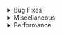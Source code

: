 <br/><br/>
<!--suppress HtmlDeprecatedAttribute -->
<details>
  <summary>Bug Fixes</summary><br/>

- **Command Handling** - Fix Forge's command handler not checking for a '/' at the start of a command. *default
- **Case Insensitive Commands** - Stop vanilla commands from forcing case sensitivity. *default
- **Arrow Lighting** - Stop arrows attached to an entity from messing up entity lighting.
- **Mouse Bind Fix** - Fixes an issue where keybinds bound to mouse buttons do not work in inventories. *default
- **Keep Shaders on Perspective change** - Keep vanilla shaders you're currently using while also being able to toggle perspective. *default
- **Better Keybind Handling** - Make keys re-register when closing a GUI, like in 1.12+. *default
- **Parallax Fix** - Fix the camera being too far back, seemingly making your eyes be in the back of your head.
- **Culling Fix** - Fix false negatives in frustum culling, creating sometimes invisible Chunks. (Can negatively impact performance)
- **Layers In Tab** - Fixes sometimes players not having a hat layer on tab. *default	
- **Mouse Delay Fix** - Resolve an issue where your crosshair is a tick behind your head position. *default
- **Arm Rotations** - Resolve an issue where your arm rotation would be angled upwards when mounting an entity. *default
- **Head Rotations** - Resolve an issue where your head would not properly rotate while riding an entity. *default
- **Player Void Rendering** - Remove the black box around the player while in the void. *default
- **Fluid Stitching** - Fix missing edges in fluids. "Requires Chunk reload (F3+a)". (May cause Z-Fighting against blocks that aren't full size). *default
- **Reset Death Timers** - Resolve an issue where changing the fullscreen state on the Game Over screen would lock the buttons. *default
- **Resource Exploit Fix** - Fix an exploit in 1.8 allowing servers to look through directories. *default
- **Fullscreen Fix** - Resolve an issue where you could not maximize the game once toggling fullscreen. *default
- **Sky Height** - Remove the flickering effect from the void when passing between Y level 63. *default

</details> 

<details>
  <summary>Miscellaneous</summary><br/>

- **Remove Ground Foliage** - Stop plants/flower from rendering. (Requires chunk reload (F3+A)).
- **1.12 Farm Selection Boxes** - Replace the selection box for crops with the 1.12 variant. (Only works on hypixel & Singleplayer). *default
- **Fov Modifier** - Allow for modifying FOV change states.
- **Sprinting Fov** - Modify your FOV when sprinting.
- **Bow FOV** - Modify your FOV when pulling back a bow.
- **Speed Fov** - Modify your FOV when having the speed effect.
- **Slowness FOV** - Modify Your FOV when having the slowness effect.
- **Remove Water FOV** - Remove the change of FOV when underwater (Does not require FOV Modifier to be enabled)
- **Crosshair Perspective** - Remove the crosshair when in third person.
- **Log Optimizer** - Delete any files in the logs folder, as this usually can take up a lot of space. (These files are not recoverable once deleted).
- **Log Otimizer Amount** - Choose how many days old a file must be before deleted.
- **Better Camera** - Stop blocks such as grass and tall plants from affecting your FOV as done in 1.14+. *default
- **Better F1** - Hide nametags when in F1 mode.
- **Remove Screen Bobbing** - While using View Bobbing, only remove the view aspect but have the hand still bounce around. - **Suggested by [Akinsoft](https://www.youtube.com/channel/UCNMigEMQWTYEsRThvKYfoMQ)**
- **Zoom Adjustment** - Scroll when using OptiFine's zoom to adjust the zoom level.
- **Zoom Smooth Camera** - Remove the smooth camera effect when using zoom.
- **Zoom Sensitivity** - Use a custom mouse sensitivity when zoomed. This is a percentage of your normal sensitivity.
- **Smooth Zoom Animation** - Add a smooth animation when you zoom in and out. - **Suggested by Pug#5853**
- **Smooth Scroll-to-Zoom Animation** - Add a smooth animation when you scroll in and out while zoomed.
- **Smooth Zoom Function** - Change the smoothing function used in the smooth zooming animation.
- **Toggle to Zoom** - Make OptiFine's zoom key a toggle instead of requiring you to hold it. - **Suggested by [Microcontrollers#6733](https://canary.discord.com/channels/411619823445999637/411620521382510592/727392685563838475) / [Twens#9340](https://canary.discord.com/channels/411619823445999637/411620521382510592/768100485210177556) / [me](https://inv.wtf/firedotexe)**
- **Simplify FPS Counter** - Remove the additions OptiFine L5 and above makes to the debug screen fps counter. *default
- **Nausea Effect** - Remove the nether portal appearing when clearing nausea.
- **Disable Achievements** - Remove achievement notification.
- **Fire Overlay Height** - Change the height of the fire overlay.
- **Remove Water Overlay** - Remove the water texture overlay when underwater.
- **Remove Inverted Colors from Crosshair** - Remove the inverted color effect on the crosshair.
- **Fullbright** - Remove lighting updates, increasing visibility. "Requires chunk reload (F3+A)". (Can positively impact performance). *default
- **Smart Fullbright** - Automatically Disable the Fullbright Effect when using OptiFine Shaders. (Requires Fullbright). - Suggested by [jacob#9999](https://canary.discord.com/channels/411619823445999637/411620521382510592/761567628388335626)
- **Show Own Nametag** - See your own nametag in third person.
- **Numerical Enchantments** - Use readable numbers instead of roman numerals on enchants. *default
- **Clean View** - Stop rendering your own potion effect particles.
- **Disable Breaking Particles** - Remove block breaking particles for visibility.
- **Alternate Text Shadow** - Change the text shadow to only move down rather than moving to the side. - **Suggested by [Aktimoose#3001](https://canary.discord.com/channels/411619823445999637/411620521382510592/762279014303662090) with a [visual example](https://media.discordapp.net/attachments/411620521382510592/762279100915908629/unknown.png)**
- **Add Text Shadow to Nametags** - Render nametag with shadowed text. - **Suggested by [Twens#9340](https://canary.discord.com/channels/411619823445999637/411620521382510592/705408054920871966) / [4Fluffin#2181](https://canary.discord.com/channels/411619823445999637/411620521382510592/712753614497644634) / [LRX#6974](https://canary.discord.com/channels/411619823445999637/411620521382510592/743866604088983563)**
- **Disable Text shadow** - Remove shadows from text. (Can positively impact performance).
- **Toggle Tab** - Hold tab open without needing to hold down the tab key.
- **Number Ping** - Show a readable ping number in tab instead of bars.
- **Windowed Fullscreen** - Implement Windowed Fullscreen in Minecraft allowing you to drag your mouse outside the window
- **Instant Fullscreen** (Windows Only) - Instant switching between full screen and non fullscreen modes. (Windowed Fullscreen must also be enabled for this to work).

</details> 

<details>
  <summary>Performance</summary><br/>

- **Entity Culling** - Stop entities that aren't visible to the player from rendering. *default
- **Entity Culling Interval** - The amount of time in ms between occlusion checks for entities. Shorter periods are more costly toward performance but provide the most accurate information. Lower values recommended in competitive environments.
- **Smart Entity Culling** - Stop entity culling effect when using OptiFine shaders. (Due to the way OptiFine shaders work, we are unable to make Entity Culling compatible at this time). *Default - **Suggested by [Twens#9340](https://canary.discord.com/channels/411619823445999637/411620521382510592/761634374361546763) / Already planned when [Microcontrollers#6733](https://canary.discord.com/channels/411619823445999637/411620521382510592/762373914167869440) Suggested it**
- **Don't Cull Player Nametags** - Render nametags even when the player and nametag are occluded.
- **Don't Cull Entity Nametags** - Render nametags even when the entity and nametag are occluded.
- **Don't Cull Armorstand Nametags** - Render nametags even when the armour stand is occluded.
- **Check Armorstand Rules** - Don't cull armorstands that have a marker set in their entity rules. This will result in a lot of unculled armorstands in places like Hypixel Skyblock, but will provide better entity visibility, while losing out on some performance improvements.
- **Particle Culling** - Stop particles that aren't visible to the player from rendering. *default
- **Disable Armorstands** - Stop armorstands from rendering (Armorstands are commonly used for npc nametag rendering. Enabling this will stop those from rendering as well).
- **Disable Semitransparent Players** - Stop semitransparent players from rendering.
- **Disable Enchantment Books** - Stop enchantment table books from rendering.
- **Disable Item Frames** - Stop item frames from rendering.
- **Disable Mapped Item frames** - Stop item frames only with maps as their item from rendering. - **Suggested by DJtheRedstoner#6408**
- **Disable Grounded Arrows** - Stop arrows that are in the ground from rendering.
- **Disable Attached Arrows** - Stop arrows that are attached to a player from Rendering. 
- **Disable Attached Arrows** - Stop arrows that are attached to a player from Rendering. 
- **Disable Skulls** - Stop skulls from rendering. 
- **Disable Nametags Boxes** - Remove the transparent box around the nametag. 
- **Entity Render Distance Toggle** - Toggle allowing a custom entity render distance.
- **Entity Render Distance** - Stop rendering entities outside of the specified radius.
- **Disable End Portals** - Stop end portals from rendering.
- **Disable Enchantment Glint** - Disable the enchantment glint on enchanted items/potions.
- **Disable Gl Error Checking** - Disable unnecessary constant checking for errors in OpenGL. (Requires restart once toggled). *default
- **Optimized Resource Pack Discovery** - Optimize the time it takes to open the resource packs GUI. (Does not work with Labymod's RP24 addon). *default - **I'd like to feel like i inspired this**
- **Item Searching** - Stop items from searching for extra items to combine with when the stack is already full. *default
- **Optimized Item Renderer** - Cache information about items, avoiding recalculating everything about it every frame. *default
- **Static Particle Color** - Disable particle lighting checks each frame. *default
- **Downscale Pack Images** - Change all pack icons to 64x64 to reduce memory usage. *default
- **Optimized Font Renderer** - Use modern rendering techniques to improve font renderer performance. *default
- **Cache Font Data** - Cache font data allowing for it to be reused multiple times before needing recalculation. *default
- **Instant World Swapping** - Remove the dirt screen and waiting time when switching a world. *default
- **Limit Chunk Updates** - Limit the amount of chunk updates that happen a second. - **Was planned, wasnt able to implement till [Moulberry](https://moulberry.codes/) presented a way, public suggester is [Darkr#4233](https://canary.discord.com/channels/411619823445999637/411620521382510592/776726232162893844) [and](https://canary.discord.com/channels/411619823445999637/411620457754787841/776865329086464040) [and](https://canary.discord.com/channels/411619823445999637/411620521382510592/783764217869369376) / Geek#8405 (?)**
- **Chunk Update Limit** - Specify the amount of updates that can happen a second.  
- **Static Fog Color** - Simplify fog color creation with a static fog color. *default
- **Low Animation Tick** - Lowers the amount of animations that happen a second from 1000 to 500. *default
- **Batch Model Rendering** - Render models in a single draw call, reducing the amount of OpenGL instructions performed a second. *default
- **Optimized Cloud Renderer** - Use modern rendering techniques to improve cloud renderer performance. *default - Alternative explanation **Upload cloud geometry to the GPU, resulting in much faster cloud rendering.**
- **Remove Cloud Transparency** - Remove transparency from clouds.
- **Disable Mob Spawning** - Reduce memory usage by disabling the check for mob spawning despite the set game rule. (this will disable mob spawning in singleplayer).

<details>

<details>
  <summary>Screen</summary><br/>

- **Transparent Chat** - Remove the background from chat. (Can positively impact performance).
- **Transparent Chat input field** - Remove the background from chat's input field. (Can positively impact performance).
- **Compact Chat** - Clean up chat by stacking duplicate messages (Does not work with Labymod). *default
- **Compact Chat time** - Change how long before old messages are no longer compacted. (Measured in seconds.)
- **Anti Clear Chat** - Remove blank messages from chat.
- **Shift Chat** - Holding shift while pressing enter will keep chat open.
- **Chat Position** - Move the chat up 12 pixels to stop it from overlapping the health bar, as done in 1.12+.
- **Chat Timestamps** - Add timestamps before a message.
- **Chat Timestamps Format** - Change the time format of Chat Timestamps, Examples: [3:24 PM] Steve: Hey!, [15:24] Steve: Hey!
- **Cross Chat** - Stop clearing chat when switching servers. *default
- **Chat Keeper** - Keep chat when toggling fullscreen. *default
- **Safe Chat Clicks** - Show the commmand or link that is ran/opened on click. 
- **Damage Glance** - View the damage value of the currently held item above your hotbar. *default
- **Item Count Glance** - View the amount of the currently held item above your hotbar. *default
- **Enchantment Glance** - View the enchantments of the currently held item above your hotbar. *default
- **Protection Percentage** - View how much total armor protection you have inside of your inventory. *default
- **Projectile Protection Percentage** - View how much total projectile protection you have inside of your inventory. *default
- **Container Backgrounds** - Remove the dark background inside of a container.
- **GUI Crosshair** - Stop rendering the crosshair when in a GUI.
- **Startup Notification** - Notify how long the game took to startup with a notification *default
- **Clean Main Menu** - Remove the Realms button on the main menu as you need to be on the latest Mnecraft version to use Realms. *default
- **Skin Refresher** - Add a button to the escape menu to refresh your current skin without needing to leave the server. (Also accessible with the command "/refreshskin").
- **Replace Open to Lan** - Remove the Open to Lan button when in multiplayer server with a button to quickly open your server list. (Will be reworked in the future to not kick you from the server).
- **Replaced Mods Warning** - Display on startup what mods you may have that are replaced by Patcher. *default
- **Smart Disconnect -** Choose between disconnecting or relogging when clicking the disconnect button. (Only works on multiplayer servers). - **Suggested by [Pug#5853](https://canary.discord.com/channels/411619823445999637/411620521382510592/705222390338158682)**
- **Image Preview** - Preview image links when hovering over a supported URL. Press shift to use fullscreen Control to render in native image resolution. (Currently supported: Imgur, Discord, Badlion screenshots).
- **Image Preview Width** - The % of screen width to be used for image preview.
- **Inventory Position** - Stop potion effects from shifting your inventory to the right. *default
- **Custom Tab Opacity** - Change the tab list opacity.
- **Tab Opacity** - Allow for customizing tab opacity.
- **Tab Height** - Move the tab overlay down n amount of pixels when there's an active bossbar.
- **Set Tab Height** - Choose how many pixels down the tab will go when there's an active bossbar
<details>

<details>
  <summary>Screenshot</summary><br/>

- **Compact Response** - Compact the message given when screenshotting.
- **No Feedback** - Remove the messages from screenshots entirely.
- **Screenshot Manager** - Change the way screenshotting works as a whole, creating a whole new process to screenshotting such as uploading to imgur, copying to clipboard, etc. *default
- **Auto Copy Screenshot** - Automatically copy screenshots to the clipboard when taken - **Suggested by [mdash#0001](https://canary.discord.com/channels/411619823445999637/411620521382510592/772087167488622603) / DJtheRedstoner#6408 had a [similar suggestion](https://canary.discord.com/channels/411619823445999637/411620521382510592/770318489012928552) so dont get confused with both**
- **Screenshot Preview** - Preview the look of your screenshot when taken in the bottom right corner.
- **Preview Time** - Adjust how long the preview should stay on screen before sliding out. time is measured in seconds.
- **Preview Animation** - Select an animation style for the screenshot preview. 
- **Preview Scale** - Change the scale of the preview. smaller number is bigger.
<details>
 
<details>
 <summary>Unconfigurable Patcher Options</summary><br/>

- **Scoreboard Patch** - which fixed log spam but now is force enabled 
- **Scoreboard Optimization** - Render the whole scoreboard in one draw call, rather than creating a separate rectangle for every score, which at the time wasnt compatible with Powns & Canelex's scoreboard mod.
- **Disable Constant Fog Color Checking** - still a thing but renamed to static fov color which simplifies fog color creation with a static fog color.
- **Startup Optimization** - Don't refresh resources twice during startup.
- **PathFinding optimization** (Cleanup blockaccess once processed).
- **TileEntity optimization** (Cleanup removable tile//entities).
- **Cleanup resources when leaving a world**, fixing a vanilla OpenGL buffer leak.
- **Optimizations made to GameRules$Value and EntityOtherPlayerMP**.
- **Improve faster annotation searching**.
- **Rewrote data table search**.
- **Fix typo in Forge's mod list** by changing "Search:\\" to "Search:".
- **Note that this is all public information and there is many many stuff that are in the code but are not made public**.
- **Save Chat when toggling fullscreen**.
- **Implement new fast-graphics leaf culling** - [Before](https://cdn.discordapp.com/attachments/530585040120315924/747852737856798800/2020-08-25_12.14.06.png), [After](https://cdn.discordapp.com/attachments/530585040120315924/747852760241799168/2020-08-25_12.18.34.png).
<details>
 
<details>
<summary>Patcher Funfacts</summary><br/>

- **Fastchat**, **Fast Language Swap**, **Better Keybind Handling** pretty much all **OptiFine zoom stuff** were added by Llamalad7 along with fixing ssmanager by making it take priority over VanillaEnhancements since it completely broke it

- **Patcher fixes not only vanilla bugs but even other mod's bugs**  suprisingly enough patcher fixes forge bugs and vanilla bugs and even optifine bugs 

- **Patcher** was originally called tweaker as a project [Asbyth](https://github.com/asbyth/) the now main patcher developer was working on and then introduced tweaker 2.0 and Patcher which was then superseded by the now known patcher which has been worked on in the span of an entire year and more to come in the future.

- **Save Chat when toggling fullscreen** was added by UserTeemu

- **Fire Overlay Height** - option was originally named Fire Height then got renamed with the release of Patcher 1.1 beta 1

- **Downscale Pack Images** - option was originally named Pack Images then later on got renamed with the release of Patcher 1.1 beta 7, 

- With the release of Patcher 1.1 beta 9 they Renamed /blacklist to /pblacklist and Removed /history alias to name history later on in Patcher 3 beta 16 they Renamed /name to /pname due to it potentially messing up normal server/client commands

- In Patcher 1.1 they added optimizations regarding TileEntities, PathFinding memory leak, BlockEntities removal, Resource loading, Entity capability checks, GameRules, and other players.

- In Patcher 1.3 beta 14 the disable armorstands option's description was extended to note that this setting will also disable most NPC names on most servers due to a ton of idiots complaining 

- In Patcher 1.3 they fixed the annoying Vanilla bug that would crash the game when closing a GUI and pressing a hotbar key slot at the same time.

- In Patcher 1.3.1 beta 1 the Blaze Culling Algorithm was released which performs some extra checks to see if entities are hidden behind others to not render them to later on get removed in Patcher 1.4 beta 1 then integrated in entity culling after it being redone in Unknown Patcher Version

- In Patcher 1.4 they fixed over 40 vanilla bugs.

- In Patcher 1.4 they rewrote Entity Culling to use Depth Buffer Sampling, resulting in much better culling performance.

- Speaking of Patcher 1.4 beta 1 this version had 24+ vanilla bugs that were reported there is others that were unreported including the hitbox rendering of Cactus after x/z +/// 1677216, and other related floating precision point issues, heres a [list](https://gist.github.com/asbyth/ee15ae790e54ea28754dfc8657c531e9) of some.

- In Patcher 1.4 beta 6 the file size got reduce by an incredible amount from 3.3mb to ~600kb by asbyth requesting permission from sk1er to bundle coroutines and caffeine then removing them from the Patcher jar

- In Patcher 1.5 beta 3 they Removed Chunk Lighting Fix due to complaints of stuttering

- /coords was changed to /sendcoords in a Patcher 1.5 beta after the user Microcontrollers complained about it being first in tab complete ahead of /coordshud

- The Compact Chat rewrite and Limit Chunk Updates were pretty much done by [Moulberry](moulberry.codes/)
<details>

---
## Patcher has 49 Default options and 136 options in general, 16 of those are bug fixes, (note that those are the only bug fixes that you can enable and disable there is over 70 bug fixes which are force enabled) 41 QOL features and 41 Performance features (note that again those are the only visible ones) and Patcher also [replaces](https://github.com/LunaNotdev/Patcher-Explanation#mods-patcher-replaces) 17 mods

<details>
<summary>Planned Features</summary><br/>

- **Entity backface culling** -  Hides parts of the entity model that you cant see.
- **Chat timestamps on hover** - Show timestamp for messages when you hover over them like [this](https://i.imgur.com/pR3aDv4.png) **(this isnt a concrete example its just to show the idea of what the final feature might look like)**
- **Fixed Entity Culling trying to cull particles causing some performance issues**
- **The ability to change entity render distance separately per category, globally, players, hostile mobs, passive mods**
- **Fix Scoreboard fix not fixing Scoreboard log spam bug**
- **1.12.2 Farm Selection Boxes now supports the hypixel.io IP**
- **Fix z-fighting issues with fluid stitching**
- **Fix some [formatting issues](https://media.discordapp.net/attachments/485175582854873132/799656306599919636/unknown.png)**
- **Fixed some [smooth lighting issues](https://media.discordapp.net/attachments/728064513605369866/820918408643870720/unknown.png)**
- **Port chat send delay** - Port the new [chat send delay feature](https://imgur.com/a/ewt6Gq1) from newer Minecraft versions.
- **Improvements related to resource pack discovery menu** - Unknown.
- **Improvements related to resource pack loading** - Uses vanilla's resource pack loading instead of forge's.
- **Horse transparency when riding it** - Like [this](https://media.discordapp.net/attachments/411620521382510592/803366568658337812/unknown.png) and [this](https://media.discordapp.net/attachments/411620521382510592/803369980405219388/unknown.png) .
- **Added unfocused fps & sound volume slider** - Lower FPS and sound when the game is unfocused.
- **Fixed DebugFPS feature killing performance** - The feature to debug fps significantly [drops fps](https://media.discordapp.net/attachments/728064513605369866/820912978500386866/unknown.png) by a ton and it's now fixed: [Line responsible](https://media.discordapp.net/attachments/411620521382510592/801545071568748584/unknown.png), [Before](https://media.discordapp.net/attachments/411620521382510592/801550165474541630/unknown.png), [After](https://media.discordapp.net/attachments/411620521382510592/801550190536294470/unknown.png).
- **Renamed anti clear chat to remove blank messages** - Self explanatory.
- **Renamed container backgrounds to remove container backgrounds** - Self explanatory.
- **Reworked a lot of option descriptions** - Unknown
- **Force enabled some options** - For example Disable GL Error Checking, Head Rotations, Sky Height, MouseBindFix, Arrow Lighting, Fluid Stitching, Fullscreen Fix, Reset Death Timers, Command Handling, MouseDelayFix, Arm Rotation, Item Searching, Cross Chat, Chat Keeper, Particle Culling, Static Fog Color, Optimized Resourcepack Discovery.
- **Removed disable mob spawning** - It was useless.
- **Fixed parallax fix from removing crosshair on F3** - Self explanatory.
- **Clicking out of containers** - The ability to click out of guis instead of having to press esc etc...
- **Remove optifine's custom ALT+F3** - Self explanatory.
- **Fix crashing issue with hychat** - Self explanatory.
- **Opacity silder for chat transparency instead of the current option**. - Current option is just transparency with no configurable slider, that will change in the next version(s).
- **Cache current cpu information** - Unknown.
- **Save a bit of rendering time** - Unknown.
- **Save chatbox content when closed** - For when you're randomly warped the text you were typing in the chatbox gets saved.
- **Resolve issues with commands that have casing in them** - any command with a case in its name broke because of the case insensitive commands feature, that will change in the next version(s).

<details>

<details>
<summary>Mods Patcher Replaces</summary><br/>

- **[CaseCommands](https://sk1er.club/mods/case_commands)** - Sk1er LLC

- **[CommandPatcher](https://sk1er.club/mods/command_patcher)** - Sk1er LLC

- **[CompactChat](https://sk1er.club/mods/compactchat)** - Sk1er LLC

- **[CrossChat](https://sk1er.club/mods/cross_chat)** - Sk1er LLC

- **[Frames+](https://frames.sk1er.club/)** - Sk1er LLC

- **[ItemOptimizations](https://sk1er.club/mods/item_optimization)** - Sk1er LLC

- **[MouseBindFix](https://sk1er.club/mods/mousebindfix)** - Sk1er LLC

- **[ResourceExploitFix](https://sk1er.club/mods/resourceexploitfix)** - Sk1er LLC

- **[WindowedFullscreen](https://sk1er.club/mods/sk1er_fullscreen)** - Sk1er LLC

- **[CleanView](https://www.curseforge.com/minecraft/mc-mods/cleanview)** - LainMI

- **[FastChat](https://2pi.pw/mods/fastchat)** - 2Pi

- **[MemoryFix](https://prplz.io/memoryfix/)** - prplz

- **[MouseDelayFix](https://prplz.io/mousedelayfix/)** - prplz

- **[NoCloseMyChat](https://hypixel.net/threads/forge-modification-noclosemychat-for-mc-1-8.1260752/)** - Cecer

- **[VanillaEnhancements](https://www.curseforge.com/minecraft/mc-mods/vanilla-enhancements)** - OrangeMarshall

- **[VoidChat](https://skyerzz.com/minecraft/mods/voidchat/)** - skyerzz

- **[BetterScaledGUI](https://www.youtube.com/watch?v=E1VsQ3-xkF8)** - Moulberry

- **[Fullbright](https://www.curseforge.com/minecraft/mc-mods/fullbright)** - Unknown
<details>

# Credits to [Asbyth](https://gist.github.com/asbyth/bcdb67d8f0ed18878c3916f15f4ddf9b)
<div align = "center">

# The End.

</div>

![image](https://user-images.githubusercontent.com/74936369/112158168-f8f6b480-8bf8-11eb-9829-0fd60c87ef0f.png)
